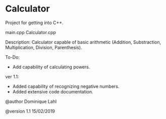 # Calculator

Project for getting into C++.

main.cpp
Calculator.cpp

Description: 
Calculator capable of basic arithmetic (Addition, Substraction, Multiplication, Division, Parenthesis).

To-Do:
- Add capability of calculating powers.

ver 1.1:
- Added capability of recognizing negative numbers.
- Added extensive code documentation.

@author Dominique Lahl

@version 1.1 15/02/2019
